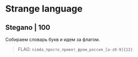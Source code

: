 # Strange language
## Stegano | 100

Собираем словарь букв и идем за флагом.

> FLAG: `nimda_просто_привет_фром_россия_[a-z0-9]{12}`
